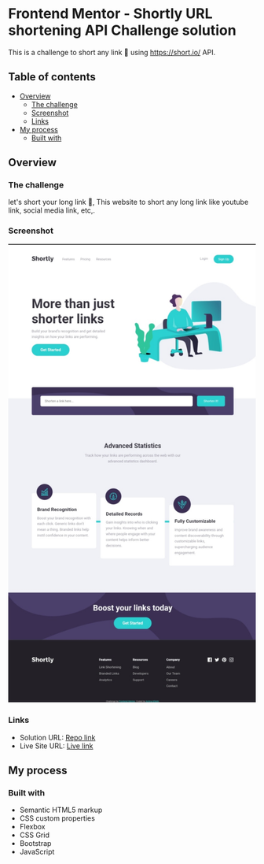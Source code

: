 # Frontend Mentor - Shortly URL shortening API Challenge solution

This is a challenge to short any link 🔗  using https://short.io/ API.

## Table of contents

- [Overview](#overview)
  - [The challenge](#the-challenge)
  - [Screenshot](#screenshot)
  - [Links](#links)
- [My process](#my-process)
  - [Built with](#built-with)

## Overview

### The challenge

let's short your long link 🔗, This website to short any long link like youtube link, social media link, etc,.


### Screenshot

![the design](design/shortlink_design.jpg)


### Links

- Solution URL: [Repo link](https://your-solution-url.com)
- Live Site URL: [Live link](https://your-live-site-url.com)


## My process

### Built with

- Semantic HTML5 markup
- CSS custom properties
- Flexbox
- CSS Grid
- Bootstrap
- JavaScript
